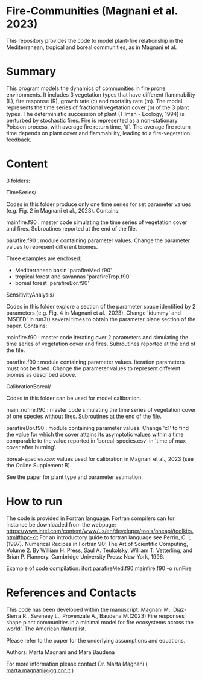 # Fire-Communities (Magnani et al. 2023)
This repository provides the code to model plant-fire relationship in the Mediterranean, tropical and boreal communities, as in Magnani et al. 

# Summary

This program models the dynamics of communities in fire prone environments. 
It includes 3 vegetation types that have different flammability (L), fire response (R),
growth rate (c) and mortality rate (m). The model represents the time series of fractional
vegetation cover (b) of the 3 plant types. The deterministic succession of plant 
(Tilman - Ecology, 1994) is perturbed by stochastic fires. Fire is represented as 
a non-stationary Poisson process, with average fire return time, 'tf'. 
The average fire return time depends on plant cover and flammability, leading to
a fire-vegetation feedback.

# Content

3 folders:

TimeSeries/

Codes in this folder produce only one time series for set parameter values (e.g. Fig. 2 in Magnani et al., 2023). Contains:

  mainfire.f90 : master code simulating the time series of vegetation cover and fires.
               Subroutines reported at the end of the file.

  parafire.f90 : module containing parameter values.
               Change the parameter values to represent different biomes.

  Three examples are enclosed:
  - Mediterranean basin 'parafireMed.f90'
  - tropical forest and savannas 'parafireTrop.f90'
  - boreal forest 'parafireBor.f90'

SensitivityAnalysis/

Codes in this folder explore a section of the parameter space identified by 2 parameters (e.g. Fig. 4 in Magnani et al., 2023).
Change 'idummy' and 'MSEED' in run3() several times to obtain the parameter plane section of the paper. Contains:

  mainfire.f90 : master code iterating over 2 parameters and simulating the time series of vegetation cover and fires.
               Subroutines reported at the end of the file.

  parafire.f90 : module containing parameter values. Iteration parameters must not be fixed.
               Change the parameter values to represent different biomes as described above.
               
 CalibrationBoreal/
 
 Codes in this folder can be used for model calibration.
 
   main_nofire.f90 : master code simulating the time series of vegetation cover of one species without fires. Subroutines at the end of the file.

   parafireBor.f90 : module containing parameter values. Change 'c1' to find the value for which the cover attains its asymptotic values
                     within a time comparable to the value reported in 'boreal-species.csv' in 'time of max cover after burning'.    

   boreal-species.csv: values used for calibration in Magnani et al., 2023 (see the Online Supplement B).


See the paper for plant type and parameter estimation.

# How to run

The code is provided in Fortran language. Fortran compilers can for instance be downloaded from the webpage: 
https://www.intel.com/content/www/us/en/developer/tools/oneapi/toolkits.html#hpc-kit
For an introductory guide to fortran language see Perrin, C. L. (1997). Numerical Recipes in Fortran 90: The Art of Scientific Computing, Volume 2. 
By William H. Press, Saul A. Teukolsky, William T. Vetterling, and Brian P. Flannery. Cambridge University Press: New York, 1996.  

Example of code compilation:
ifort parafireMed.f90 mainfire.f90 -o runFire


# References and Contacts

This code has been developed within the manuscript:
Magnani M., Diaz-Sierra R., Sweneey L., Provenzale A., Baudena M.(2023)'Fire responses shape plant communities in a minimal model for fire ecosystems across the world'. The American Naturalist.

Please refer to the paper for the underlying assumptions and equations.

Authors: Marta Magnani and Mara Baudena

For more information please contact
Dr. Marta Magnani ( marta.magnani@igg.cnr.it )
